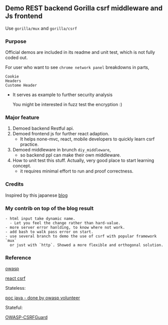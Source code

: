 ## Demo REST backend Gorilla csrf middleware and Js frontend

Use `gorilla/mux` and `gorilla/csrf`

### Purpose

Official demos are included in its readme and unit test, which is not fully coded out.

For user who want to see `chrome network panel` breakdowns in parts,

    Cookie
    Headers
    Custome Header

- It serves as example to further security analysis

  You might be interested in fuzz test the encryption :)

### Major feature

1. Demoed backend Restful api.
2. Demoed frontend js for further react adaption.
   - It helps none-mvc, react, mobile developers to quickly learn csrf practice.
3. Demoed middleware in brunch `diy_middleware`, 
   - so backend ppl can make their own middleware.
4. How to unit test this stuff. Actually, very good place to start learning concept.
   - it requires minimal effort to run and proof correctness.
   
### Credits

Inspired by this japanese [blog](https://qiita.com/obr-note/items/898f862a6ebe27c45de4)

### My contrib on top of the blog result

    - html input take dynamic name. 
      - Let you feel the change rather than hard-value.
    - more server error hanlding, to know where not work.
    - add bash to walk pass error on start.
    - use several branch to demo the use of csrf with popular framework `mux` 
      or just with `http`. Showed a more flexible and orthogonal solution.

### Reference

[owasp](https://cheatsheetseries.owasp.org/cheatsheets/Cross-Site_Request_Forgery_Prevention_Cheat_Sheet.html#use-of-custom-request-headers)

[react csrf](https://www.stackhawk.com/blog/react-csrf-protection-guide-examples-and-how-to-enable-it/)

Stateless:

[poc java - done by owasp volunteer](https://github.com/righettod/poc-csrf)

Stateful:

[OWASP-CSRFGuard](https://github.com/aramrami/OWASP-CSRFGuard)


